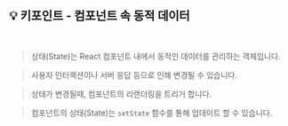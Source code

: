 ## 💡 키포인트 - 컴포넌트 속 동적 데이터

<br/>

> 상태(State)는 React 컴포넌트 내에서 동적인 데이터를 관리하는 객체입니다.

> 사용자 인터렉션이나 서버 응답 등으로 인해 변경될 수 있습니다.

> 상태가 변경될때, 컴포넌트의 리랜더링을 트리거 합니다.

> 컴포넌트의 상태(State)는 `setState` 함수를 통해 업데이트 할 수 있습니다.